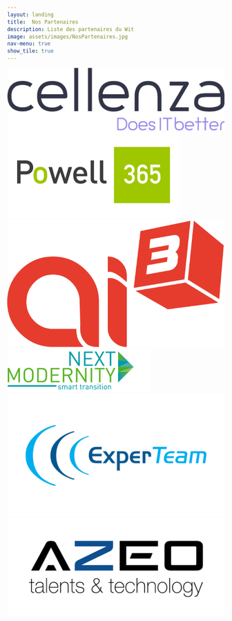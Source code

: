 ```yaml
---
layout: landing
title:  Nos Partenaires
description: Liste des partenaires du Wit
image: assets/images/NosPartenaires.jpg
nav-menu: true
show_tile: true
---
```



<div class="box alt1">
	<div class="row 50% uniform">
        <div class="4u"><span class="image fit"><a href="http://www.Cellenza.com/" class="image" target="_blank"><img src="assets/images/Partenaires/Logo-cellenza positifHD.jpg" alt="" /></a></span></div>
		<div class="4u"><span class="image fit"><a href="https://www.powell-365.com/fr/" class="image" target="_blank"><img src="assets/images/Partenaires/Powell-365-logo.png" alt="" /></a></span></div>
		<div class="4u$"><span class="image fit"><a href="https://www.ai3.fr/" class="image" target="_blank"><img src="assets/images/Partenaires/Ai3-logo.png" alt="" /></a></span></div>
		<!-- Break-->
		<div class="4u"><span class="image fit"><a href="http://www.nextmodernity.com/" class="image" target="_blank"><img src="assets/images/Partenaires/logo-next-modernity-B.png" alt="" /></a></span></div>
		<div class="4u"><span class="image fit"><a href="http://www.experteam.fr/" class="image" target="_blank"><img src="assets/images/Partenaires/experteam-logo.jpg" alt="" /></a></span></div>
		<div class="4u$"><span class="image fit"><a href="https://www.azeo.com/" class="image" target="_blank"><img src="assets/images/partenaires/logo_azeo.png" alt="" /></a></span></div>
		<!-- Break <div class="4u"><span class="image fit"><img src="assets/images/pic09.jpg" alt="" /></span></div>
		<div class="4u"><span class="image fit"><img src="assets/images/pic10.jpg" alt="" /></span></div>
		<div class="4u$"><span class="image fit"><img src="assets/images/pic08.jpg" alt="" /></span></div> -->
	</div>
</div>
